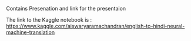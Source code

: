 Contains Presenation and link for the presentaion

The link to the Kaggle notebook is : https://www.kaggle.com/aiswaryaramachandran/english-to-hindi-neural-machine-translation

